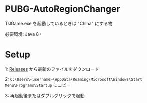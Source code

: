 # PUBG-AutoRegionChanger
TslGame.exe を起動しているときは "China" にする物

必要環境: Java 8+

# Setup
1: [Releases](https://github.com/SimplyRin/PUBG-AutoRegionChanger/releases) から最新のファイルをダウンロード

2: `C:\Users\<username>\AppData\Roaming\Microsoft\Windows\Start Menu\Programs\Startup` にコピー

3: 再起動後またはダブルクリックで起動
